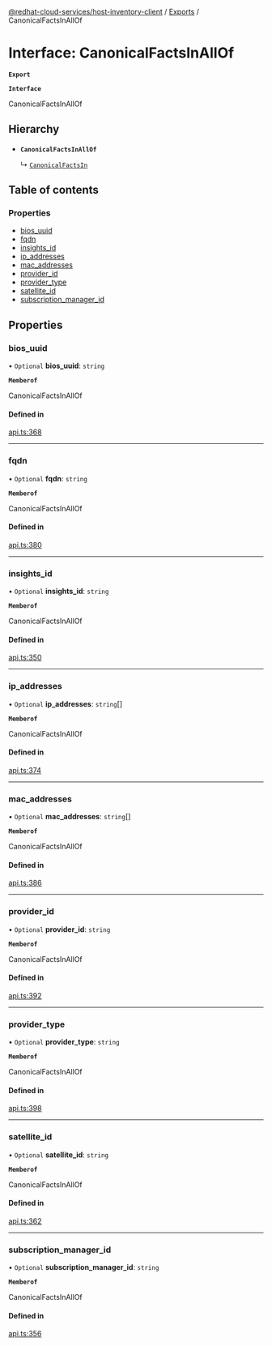 [@redhat-cloud-services/host-inventory-client](../README.md) / [Exports](../modules.md) / CanonicalFactsInAllOf

# Interface: CanonicalFactsInAllOf

**`Export`**

**`Interface`**

CanonicalFactsInAllOf

## Hierarchy

- **`CanonicalFactsInAllOf`**

  ↳ [`CanonicalFactsIn`](CanonicalFactsIn.md)

## Table of contents

### Properties

- [bios\_uuid](CanonicalFactsInAllOf.md#bios_uuid)
- [fqdn](CanonicalFactsInAllOf.md#fqdn)
- [insights\_id](CanonicalFactsInAllOf.md#insights_id)
- [ip\_addresses](CanonicalFactsInAllOf.md#ip_addresses)
- [mac\_addresses](CanonicalFactsInAllOf.md#mac_addresses)
- [provider\_id](CanonicalFactsInAllOf.md#provider_id)
- [provider\_type](CanonicalFactsInAllOf.md#provider_type)
- [satellite\_id](CanonicalFactsInAllOf.md#satellite_id)
- [subscription\_manager\_id](CanonicalFactsInAllOf.md#subscription_manager_id)

## Properties

### bios\_uuid

• `Optional` **bios\_uuid**: `string`

**`Memberof`**

CanonicalFactsInAllOf

#### Defined in

[api.ts:368](https://github.com/RedHatInsights/javascript-clients/blob/master/packages/host-inventory/api.ts#L368)

___

### fqdn

• `Optional` **fqdn**: `string`

**`Memberof`**

CanonicalFactsInAllOf

#### Defined in

[api.ts:380](https://github.com/RedHatInsights/javascript-clients/blob/master/packages/host-inventory/api.ts#L380)

___

### insights\_id

• `Optional` **insights\_id**: `string`

**`Memberof`**

CanonicalFactsInAllOf

#### Defined in

[api.ts:350](https://github.com/RedHatInsights/javascript-clients/blob/master/packages/host-inventory/api.ts#L350)

___

### ip\_addresses

• `Optional` **ip\_addresses**: `string`[]

**`Memberof`**

CanonicalFactsInAllOf

#### Defined in

[api.ts:374](https://github.com/RedHatInsights/javascript-clients/blob/master/packages/host-inventory/api.ts#L374)

___

### mac\_addresses

• `Optional` **mac\_addresses**: `string`[]

**`Memberof`**

CanonicalFactsInAllOf

#### Defined in

[api.ts:386](https://github.com/RedHatInsights/javascript-clients/blob/master/packages/host-inventory/api.ts#L386)

___

### provider\_id

• `Optional` **provider\_id**: `string`

**`Memberof`**

CanonicalFactsInAllOf

#### Defined in

[api.ts:392](https://github.com/RedHatInsights/javascript-clients/blob/master/packages/host-inventory/api.ts#L392)

___

### provider\_type

• `Optional` **provider\_type**: `string`

**`Memberof`**

CanonicalFactsInAllOf

#### Defined in

[api.ts:398](https://github.com/RedHatInsights/javascript-clients/blob/master/packages/host-inventory/api.ts#L398)

___

### satellite\_id

• `Optional` **satellite\_id**: `string`

**`Memberof`**

CanonicalFactsInAllOf

#### Defined in

[api.ts:362](https://github.com/RedHatInsights/javascript-clients/blob/master/packages/host-inventory/api.ts#L362)

___

### subscription\_manager\_id

• `Optional` **subscription\_manager\_id**: `string`

**`Memberof`**

CanonicalFactsInAllOf

#### Defined in

[api.ts:356](https://github.com/RedHatInsights/javascript-clients/blob/master/packages/host-inventory/api.ts#L356)
